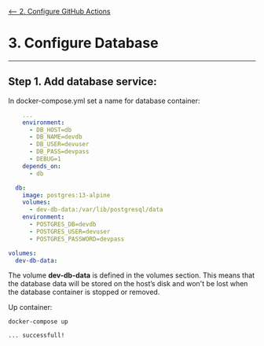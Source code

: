 [ <-- 2. Configure GitHub Actions ](Github%20Actions.md)
# 3. Configure Database
___
## Step 1. Add database service:

In docker-compose.yml set a name for database container:

```yaml
    ...
    environment:
      - DB_HOST=db
      - DB_NAME=devdb
      - DB_USER=devuser
      - DB_PASS=devpass
      - DEBUG=1
    depends_on:
      - db

  db:
    image: postgres:13-alpine
    volumes:
      - dev-db-data:/var/lib/postgresql/data
    environment:
      - POSTGRES_DB=devdb
      - POSTGRES_USER=devuser
      - POSTGRES_PASSWORD=devpass

volumes:
  dev-db-data:
```

The volume **dev-db-data** is defined in the volumes section. This means that the database data will be stored on the
host’s disk and won't be lost when the database container is stopped or removed.

Up container:
```commandline
docker-compose up

... successfull!
```